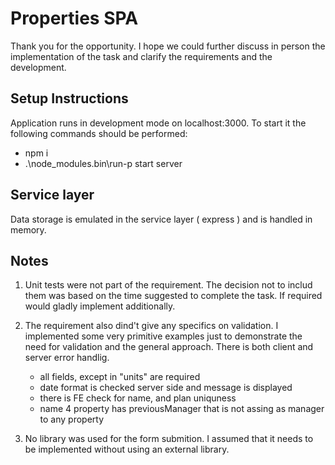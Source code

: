 # Properties SPA
Thank you for the opportunity. I hope we could further discuss in person the implementation of the task and clarify the requirements and the development.
 
## Setup Instructions
Application runs in development mode on localhost:3000. To start it the following commands should be performed:

* npm i
* .\node_modules\.bin\run-p start server

## Service layer
Data storage is emulated in the service layer ( express ) and is handled in memory. 

## Notes
1. Unit tests were not part of the requirement. The decision not to includ them was based on the time suggested to complete the task. If required would gladly implement additionally.

1. The requirement also dind't give any specifics on validation. I implemented some very primitive examples just to demonstrate the need for validation and the general approach. There is both client and server error handlig.

    * all fields, except in "units" are required
    * date format is checked server side and message is displayed
    * there is FE check for name, and plan uniquness
    * name 4 property has previousManager that is not assing as manager to any property 

1. No library was used for the form submition. I assumed that it needs to be implemented without using an external library.